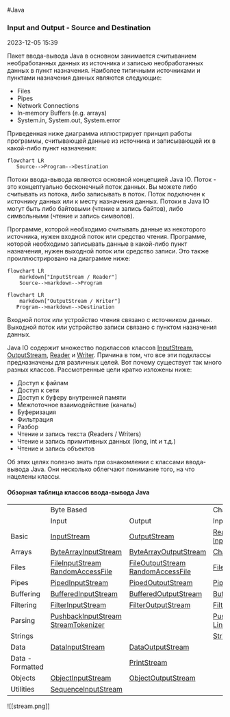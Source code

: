 #Java 
### Input and Output - Source and Destination ###

2023-12-05 15:39

Пакет ввода-вывода Java в основном занимается считыванием необработанных данных из источника и записью необработанных данных в пункт назначения. Наиболее типичными источниками и пунктами назначения данных являются следующие:
- Files
- Pipes
- Network Connections
- In-memory Buffers (e.g. arrays)
- System.in, System.out, System.error

Приведенная ниже диаграмма иллюстрирует принцип работы программы, считывающей данные из источника и записывающей их в какой-либо пункт назначения:

```mermaid
flowchart LR
   Source-->Program-->Destination
```
Потоки ввода-вывода являются основной концепцией Java IO. Поток - это концептуально бесконечный поток данных. Вы можете либо считывать из потока, либо записывать в поток. Поток подключен к источнику данных или к месту назначения данных. Потоки в Java IO могут быть либо байтовыми (чтение и запись байтов), либо символьными (чтение и запись символов).

Программе, которой необходимо считывать данные из некоторого источника, нужен входной поток или средство чтения. Программе, которой необходимо записывать данные в какой-либо пункт назначения, нужен выходной поток или средство записи. Это также проиллюстрировано на диаграмме ниже:

```mermaid
flowchart LR
	markdown["InputStream / Reader"]
	Source-->markdown-->Program
```

```mermaid
flowchart LR
	markdown["OutputStream / Writer"]
   Program-->markdown-->Destination
```
Входной поток или устройство чтения связано с источником данных. Выходной поток или устройство записи связано с пунктом назначения данных.

Java IO содержит множество подклассов классов [InputStream](InputStream), [OutputStream](OutputStream), [Reader](Reader) и [Writer](Writer). Причина в том, что все эти подклассы предназначены для различных целей. Вот почему существует так много разных классов. Рассмотренные цели кратко изложены ниже:
- Доступ к файлам 
- Доступ к сети 
- Доступ к буферу внутренней памяти 
- Межпоточное взаимодействие (каналы) 
- Буферизация 
- Фильтрация 
- Разбор 
- Чтение и запись текста (Readers / Writers) 
- Чтение и запись примитивных данных (long, int и т.д.) 
- Чтение и запись объектов

Об этих целях полезно знать при ознакомлении с классами ввода-вывода Java. Они несколько облегчают понимание того, на что нацелены классы.
#### Обзорная таблица классов ввода-вывода Java ####

|   |   |   |   |   |
|---|---|---|---|---|
||Byte Based|   |Character Based|   |
||Input|Output|Input|Output|
|Basic|[InputStream](InputStream)|[OutputStream](OutputStream)|[Reader](Reader)  <br>[InputStreamReader](InputStreamReader)|[Writer](Writer)  <br>[OutputStreamWriter](OutputStreamWriter)|
|Arrays|[ByteArrayInputStream](ByteArrayInputStream)|[ByteArrayOutputStream](ByteArrayOutputStream)|[CharArrayReader](https://www.jenkov.com/tutorials/java-io/chararrayreader.html)|[CharArrayWriter](https://www.jenkov.com/tutorials/java-io/chararraywriter.html)|
|Files|[FileInputStream](FileInputStream)  <br>[RandomAccessFile](https://www.jenkov.com/tutorials/java-io/randomaccessfile.html)|[FileOutputStream](FileOutputStream)  <br>[RandomAccessFile](https://www.jenkov.com/tutorials/java-io/randomaccessfile.html)|[FileReader](FileReader)|[FileWriter](FileWriter)|
|Pipes|[PipedInputStream](https://www.jenkov.com/tutorials/java-io/pipedinputstream.html)|[PipedOutputStream](https://www.jenkov.com/tutorials/java-io/pipedoutputstream.html)|[PipedReader](https://www.jenkov.com/tutorials/java-io/pipedreader.html)|[PipedWriter](https://www.jenkov.com/tutorials/java-io/pipedwriter.html)|
|Buffering|[BufferedInputStream](BufferedInputStream)|[BufferedOutputStream](BufferedOutputStream)|[BufferedReader](BufferedReader)|[BufferedWriter](https://www.jenkov.com/tutorials/java-io/bufferedwriter.html)|
|Filtering|[FilterInputStream](https://www.jenkov.com/tutorials/java-io/filterinputstream.html)|[FilterOutputStream](https://www.jenkov.com/tutorials/java-io/filteroutputstream.html)|[FilterReader](https://www.jenkov.com/tutorials/java-io/filterreader.html)|[FilterWriter](https://www.jenkov.com/tutorials/java-io/filterwriter.html)|
|Parsing|[PushbackInputStream](https://www.jenkov.com/tutorials/java-io/pushbackinputstream.html)  <br>[StreamTokenizer](https://www.jenkov.com/tutorials/java-io/streamtokenizer.html)||[PushbackReader](https://www.jenkov.com/tutorials/java-io/pushbackreader.html)  <br>[LineNumberReader](https://www.jenkov.com/tutorials/java-io/linenumberreader.html)||
|Strings|||[StringReader](https://www.jenkov.com/tutorials/java-io/stringreader.html)|[StringWriter](https://www.jenkov.com/tutorials/java-io/stringwriter.html)|
|Data|[DataInputStream](DataInputStream)|[DataOutputStream](DataOutputStream)|||
|Data - Formatted||[PrintStream](PrintStream)||[PrintWriter](https://www.jenkov.com/tutorials/java-io/printwriter.html)|
|Objects|[ObjectInputStream](ObjectInputStream)|[ObjectOutputStream](ObjectOutputStream)|||
|Utilities|[SequenceInputStream](https://www.jenkov.com/tutorials/java-io/sequenceinputstream.html)||||
![[stream.png]]